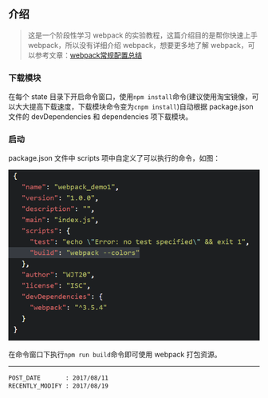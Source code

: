 
## 介绍 ##

> 这是一个阶段性学习 webpack 的实验教程，这篇介绍目的是帮你快速上手 webpack，所以没有详细介绍 webpack，想要更多地了解 webpack，可以参考文章：[webpack常规配置总结](https://github.com/WeiJietao/LogBase/blob/master/webpack%E5%B8%B8%E8%A7%84%E9%85%8D%E7%BD%AE%E6%80%BB%E7%BB%93.md)

### 下载模块 ###

在每个 state 目录下开启命令窗口，使用`npm install`命令(建议使用淘宝镜像，可以大大提高下载速度，下载模块命令变为`cnpm install`)自动根据 package.json 文件的 devDependencies 和 dependencies 项下载模块。

### 启动 ###

package.json 文件中 scripts 项中自定义了可以执行的命令，如图：

![image](./introduction/s1-1.png)

在命令窗口下执行`npm run build`命令即可使用 webpack 打包资源。

---

```
POST_DATE       : 2017/08/11
RECENTLY_MODIFY : 2017/08/19
```
